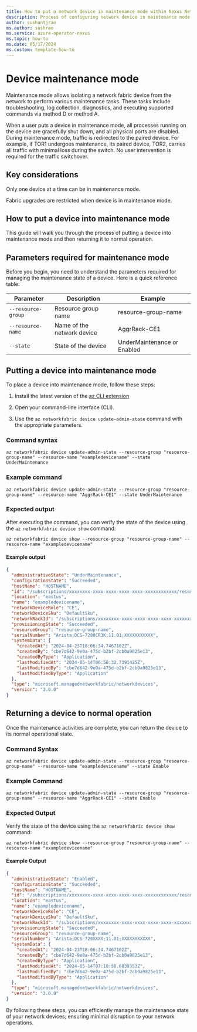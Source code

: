 ```yaml
---
title: How to put a network device in maintenance mode within Nexus Network Fabric
description: Process of configuring network device in maintenance mode
author: sushantjrao 
ms.author: sushrao
ms.service: azure-operator-nexus
ms.topic: how-to
ms.date: 05/17/2024
ms.custom: template-how-to
---
```


# Device maintenance mode 

Maintenance mode allows isolating a network fabric device from the network to perform various maintenance tasks. These tasks include troubleshooting, log collection, diagnostics, and executing supported commands via method D or method A.  

When a user puts a device in maintenance mode, all processes running on the device are gracefully shut down, and all physical ports are disabled. During maintenance mode, traffic is redirected to the paired device. For example, if TOR1 undergoes maintenance, its paired device, TOR2, carries all traffic with minimal loss during the switch. No user intervention is required for the traffic switchover.

## Key considerations  

Only one device at a time can be in maintenance mode. 

Fabric upgrades are restricted when device is in maintenance mode.

## How to put a device into maintenance mode

This guide will walk you through the process of putting a device into maintenance mode and then returning it to normal operation.


## Parameters required for maintenance mode

Before you begin, you need to understand the parameters required for managing the maintenance state of a device. Here is a quick reference table:

| Parameter          | Description                  | Example           |
|--------------------|------------------------------|-------------------|
| `--resource-group` | Resource group name          | resource-group-name     |
| `--resource-name`  | Name of the network device   | AggrRack-CE1      |
| `--state`          | State of the device          | UnderMaintenance or Enabled |

## Putting a device into maintenance mode

To place a device into maintenance mode, follow these steps:

1. Install the latest version of the [az CLI extension ](./howto-install-cli-extensions.md)

2. Open your command-line interface (CLI).

3. Use the `az networkfabric device update-admin-state` command with the appropriate parameters.

### Command syntax

```azurecli
az networkfabric device update-admin-state --resource-group "resource-group-name" --resource-name "exampledevicename" --state UnderMaintenance
```

### Example command

```azuecli
az networkfabric device update-admin-state --resource-group "resource-group-name" --resource-name "AggrRack-CE1" --state UnderMaintenance
```

### Expected output

After executing the command, you can verify the state of the device using the `az networkfabric device show` command:

```azurecli
az networkfabric device show --resource-group "resource-group-name" --resource-name "exampledevicename"
```

#### Example output

```json
{
  "administrativeState": "UnderMaintenance",
  "configurationState": "Succeeded",
  "hostName": "HOSTNAME",
  "id": "/subscriptions/xxxxxxxx-xxxx-xxxx-xxxx-xxxx-xxxxxxxxxxxx/resourceGroups/resource-group-name/providers/Microsoft.ManagedNetworkFabric/networkDevices/exampledevicename",
  "location": "eastus",
  "name": "exampledevicename",
  "networkDeviceRole": "CE",
  "networkDeviceSku": "DefaultSku",
  "networkRackId": "/subscriptions/xxxxxxxx-xxxx-xxxx-xxxx-xxxx-xxxxxxxxxxxx/resourceGroups/resource-group-name/providers/Microsoft.ManagedNetworkFabric/networkRacks/nffab100g-6-1-aggrack",
  "provisioningState": "Succeeded",
  "resourceGroup": "resource-group-name",
  "serialNumber": "Arista;DCS-7280CR3K;11.01;XXXXXXXXXXX",
  "systemData": {
    "createdAt": "2024-04-23T18:06:34.7467102Z",
    "createdBy": "cbe7d642-9e0a-475d-b2bf-2cb0a9825e13",
    "createdByType": "Application",
    "lastModifiedAt": "2024-05-14T06:50:32.7391425Z",
    "lastModifiedBy": "cbe7d642-9e0a-475d-b2bf-2cb0a9825e13",
    "lastModifiedByType": "Application"
  },
  "type": "microsoft.managednetworkfabric/networkdevices",
  "version": "3.0.0"
}
```

## Returning a device to normal operation

Once the maintenance activities are complete, you can return the device to its normal operational state.

### Command Syntax

```azurecli
az networkfabric device update-admin-state --resource-group "resource-group-name" --resource-name "exampledevicename" --state Enable
```

### Example Command

```azurecli
az networkfabric device update-admin-state --resource-group "resource-group-name" --resource-name "AggrRack-CE1" --state Enable
```

### Expected Output

Verify the state of the device using the `az networkfabric device show` command:

```azurecli
az networkfabric device show --resource-group "resource-group-name" --resource-name "exampledevicename"
```

#### Example Output

```json
{
  "administrativeState": "Enabled",
  "configurationState": "Succeeded",
  "hostName": "HOSTNAME",
  "id": "/subscriptions/xxxxxxxx-xxxx-xxxx-xxxx-xxxx-xxxxxxxxxxxx/resourceGroups/resource-group-name/providers/Microsoft.ManagedNetworkFabric/networkDevices/exampledevicename",
  "location": "eastus",
  "name": "exampledevicename",
  "networkDeviceRole": "CE",
  "networkDeviceSku": "DefaultSku",
  "networkRackId": "/subscriptions/xxxxxxxx-xxxx-xxxx-xxxx-xxxx-xxxxxxxxxxxx/resourceGroups/resource-group-name/providers/Microsoft.ManagedNetworkFabric/networkRacks/nffab100g-6-1-aggrack",
  "provisioningState": "Succeeded",
  "resourceGroup": "resource-group-name",
  "serialNumber": "Arista;DCS-728XXXX;11.01;XXXXXXXXXXX",
  "systemData": {
    "createdAt": "2024-04-23T18:06:34.7467102Z",
    "createdBy": "cbe7d642-9e0a-475d-b2bf-2cb0a9825e13",
    "createdByType": "Application",
    "lastModifiedAt": "2024-05-14T07:10:50.6839353Z",
    "lastModifiedBy": "cbe7d642-9e0a-475d-b2bf-2cb0a9825e13",
    "lastModifiedByType": "Application"
  },
  "type": "microsoft.managednetworkfabric/networkdevices",
  "version": "3.0.0"
}
```

By following these steps, you can efficiently manage the maintenance state of your network devices, ensuring minimal disruption to your network operations.